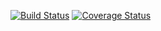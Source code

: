 [![Build Status](https://travis-ci.com/jawooson/swe1.svg?branch=master)](https://travis-ci.com/jawooson/swe1)
[![Coverage Status](https://coveralls.io/repos/github/jawooson/swe1/badge.svg?branch=master)](https://coveralls.io/github/jawooson/swe1?branch=master)
